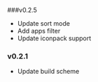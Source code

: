 ###v0.2.5
* Update sort mode
* Add apps filter
* Update iconpack support

### v0.2.1
* Update build scheme
